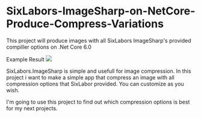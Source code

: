 # SixLabors-ImageSharp-on-NetCore-Produce-Compress-Variations
This project will produce images with all SixLabors ImageSharp's provided compiller options on .Net Core 6.0 

Example Result
![](https://github.com/onurcanertekin/SixLabors-ImageSharp-on-NetCore-Produce-Compress-Variations/blob/main/Docs/exampleResults.gif)

SixLabors.ImageSharp is simple and usefull for image compression.
In this project i want to make a simple app that compress an image with all compression options that SixLabor provided.
You can customize as you wish.

I'm going to use this project to find out which compression options is best for my next projects.

